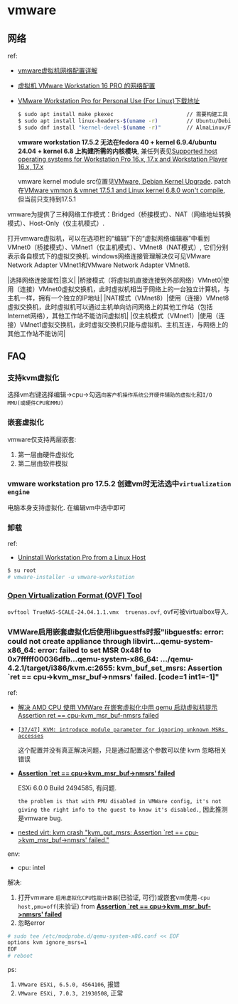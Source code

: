 # vmware

## 网络
ref:
- [vmware虚拟机网络配置详解](https://blog.51cto.com/u_15169172/2710721)
- [虚拟机 VMware Workstation 16 PRO 的网络配置](https://blog.csdn.net/weixin_41905135/article/details/123858658)
- [VMware Workstation Pro for Personal Use (For Linux)下载地址](https://support.broadcom.com/group/ecx/productdownloads?subfamily=VMware+Workstation+Pro)

  ```bash
  $ sudo apt install make pkexec                       // 需要构建工具
  $ sudo apt install linux-headers-$(uname -r)         // Ubuntu/Debian
  $ sudo dnf install "kernel-devel-$(uname -r)"        // AlmaLinux/Fedora
  ```

  **vmware workstation 17.5.2 无法在fedora 40 + kernel 6.9.4/ubuntu 24.04 + kernel 6.8 上构建所需的内核模块**, 兼任列表见[Supported host operating systems for Workstation Pro 16.x, 17.x and Workstation Player 16.x, 17.x](https://knowledge.broadcom.com/external/article/315653/supported-host-operating-systems-for-wor.html)

  vmware kernel module src位置见[VMware, Debian Kernel Upgrade](https://wiki.debian.org/VMware). patch在[VMware vmmon & vmnet 17.5.1 and Linux kernel 6.8.0 won't compile](https://unix.stackexchange.com/questions/773558/vmware-vmmon-vmnet-17-5-1-and-linux-kernel-6-8-0-wont-compile), 但当前只支持到17.5.1

vmware为提供了三种网络工作模式：Bridged（桥接模式）、NAT（网络地址转换模式）、Host-Only（仅主机模式）.

打开vmware虚拟机，可以在选项栏的“编辑”下的“虚拟网络编辑器”中看到VMnet0（桥接模式）、VMnet1（仅主机模式）、VMnet8（NAT模式）, 它们分别表示各自模式下的虚拟交换机. windows网络连接管理解决仅可见VMware Network Adapter VMnet1和VMware Network Adapter VMnet8.

|选择网络连接属性|意义|
|桥接模式（将虚拟机直接连接到外部网络）VMnet0|使用（连接）VMnet0虚拟交换机，此时虚拟机相当于网络上的一台独立计算机，与主机一样，拥有一个独立的IP地址|
|NAT模式（VMnet8）|使用（连接）VMnet8虚拟交换机，此时虚拟机可以通过主机单向访问网络上的其他工作站（包括Internet网络），其他工作站不能访问虚拟机|
|仅主机模式（VMnet1）|使用（连接）VMnet1虚拟交换机，此时虚拟交换机只能与虚拟机、主机互连，与网络上的其他工作站不能访问|

## FAQ
### 支持kvm虚拟化
选择vm右键选择编辑->cpu->勾选`向客户机操作系统公开硬件辅助的虚拟化`和`I/O MMU(或硬件CPU和MMU)`

### 嵌套虚拟化
vmware仅支持两层嵌套:
1. 第一层由硬件虚拟化
2. 第二层由软件模拟

### vmware workstation pro 17.5.2 创建vm时无法选中`virtualization engine`
电脑本身支持虚拟化. 在编辑vm中选中即可

### 卸载
ref:
- [Uninstall Workstation Pro from a Linux Host](https://docs.vmware.com/en/VMware-Workstation-Pro/17/com.vmware.ws.using.doc/GUID-05E4C876-F32C-49D2-82B4-8C759691E7F5.html)

```bash
$ su root
# vmware-installer -u vmware-workstation
```

### [Open Virtualization Format (OVF) Tool](https://developer.broadcom.com/tools/open-virtualization-format-ovf-tool/latest)
`ovftool TrueNAS-SCALE-24.04.1.1.vmx  truenas.ovf`, ovf可被virtualbox导入.

### VMWare启用嵌套虚拟化后使用libguestfs时报"libguestfs: error: could not create appliance through libvirt...qemu-system-x86_64: error: failed to set MSR 0x48f to 0x7fffff00036dfb...qemu-system-x86_64: .../qemu-4.2.1/target/i386/kvm.c:2655: kvm_buf_set_msrs: Assertion `ret == cpu->kvm_msr_buf->nmsrs' failed. [code=1 int1=-1]"
ref:
- [解决 AMD CPU 使用 VMWare 在嵌套虚拟化中用 qemu 启动虚拟机提示 Assertion ret == cpu-kvm_msr_buf-nmsrs failed](https://blog.csdn.net/kunyus/article/details/106986126)
- [`[37/47] KVM: introduce module parameter for ignoring unknown MSRs accesses`](https://patchwork.kernel.org/project/kvm/patch/1250686963-8357-38-git-send-email-avi@redhat.com/)

  这个配置并没有真正解决问题，只是通过配置这个参数可以使 kvm 忽略相关错误
- [**Assertion `ret == cpu->kvm_msr_buf->nmsrs' failed**](https://bugs.launchpad.net/qemu/+bug/1661386)

  ESXi 6.0.0 Build 2494585, 有问题.

  `the problem is that with PMU disabled in VMWare config, it's not giving the right info to the guest to know it's disabled.`, 因此推测是vmware bug.
- [nested virt: kvm crash "kvm_put_msrs: Assertion `ret == cpu->kvm_msr_buf->nmsrs' failed."](https://github.com/kubernetes/minikube/issues/2968)

env:
- cpu: intel

解决:
1. 打开vmware `启用虚拟化CPU性能计数器`(已验证, 可行)或嵌套vm使用`-cpu host,pmu=off`(未验证) from [**Assertion `ret == cpu->kvm_msr_buf->nmsrs' failed**](https://bugs.launchpad.net/qemu/+bug/1661386)
1. 忽略error
```bash
# sudo tee /etc/modprobe.d/qemu-system-x86.conf << EOF
options kvm ignore_msrs=1
EOF
# reboot
```

ps:
1. `VMware ESXi, 6.5.0, 4564106`, 报错
1. `VMware ESXi, 7.0.3, 21930508`, 正常